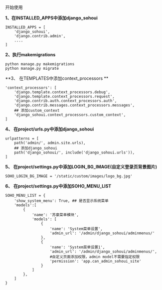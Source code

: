 开始使用

**1、在INSTALLED_APPS中添加django_sohoui**

```
INSTALLED_APPS = [
    'django_sohoui',
    'django.contrib.admin',
    ....
]
```

**2、执行makemigrations**

```
python manage.py makemigrations
python manage.py migrate      
```      

**3、 在TEMPLATES中添加context_processors   **      

```
'context_processors': [
    'django.template.context_processors.debug',
    'django.template.context_processors.request',
    'django.contrib.auth.context_processors.auth',
    'django.contrib.messages.context_processors.messages',
    ## 添加custom_context
    'django_sohoui.context_processors.custom_context',
]
```

**4、 在project/urls.py中添加django_sohoui**
```
urlpatterns = [
    path('admin/', admin.site.urls),
    ## 添加django_sohoui
    path('django_sohoui/', include('django_sohoui.urls')),
]

```
**5、 在project/settings.py中添加LOGIN_BG_IMAGE(自定义登录页背景图片)**

```
SOHO_LOGIN_BG_IMAGE = '/static/custom/images/logo_bg.jpg'
```


**6、 在project/settings.py中添加SOHO_MENU_LIST**

```
SOHO_MENU_LIST = {
    'show_system_menu': True, ## 是否显示系统菜单
    'models':[
        {
            'name': '苏豪菜单模块',
            'models': [
                {
                    'name': 'System菜单设置',
                    'admin_url': '/admin/django_sohoui/adminmenus/'
                },
                {
                    'name': 'System菜单设置1',
                    'admin_url': '/admin/django_sohoui/adminmenus/',
                    #自定义页面添加权限，admin model不需要指定权限
                    'permission': 'app.can_admin_sohoui_site'
                }
            ]
        },
    ]
}
```